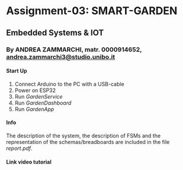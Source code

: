 # Assignment-03: SMART-GARDEN
## Embedded Systems & IOT
### By ANDREA ZAMMARCHI, matr. 0000914652, andrea.zammarchi3@studio.unibo.it

#### Start Up
1. Connect Arduino to the PC with a USB-cable
2. Power on ESP32
3. Run *GardenService*
4. Run *GardenDashboard*
5. Run *GardenApp*

#### Info
The description of the system, the description of FSMs and the representation of the schemas/breadboards are included in the file *report.pdf*.

#### Link video tutorial
